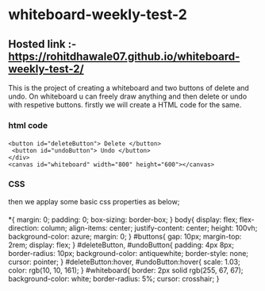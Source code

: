 # whiteboard-weekly-test-2

## Hosted link :- https://rohitdhawale07.github.io/whiteboard-weekly-test-2/

This is the project of creating a whiteboard and two buttons of delete and undo.
On whiteboard u can freely draw anything and then delete or undo with respetive buttons.
firstly we will create a HTML code for the same.

### html code
 
 #### <div id="controls">
    <button id="deleteButton"> Delete </button>
     <button id="undoButton"> Undo </button>
    </div>
    <canvas id="whiteboard" width="800" height="600"></canvas>


### CSS
then we applay some basic css properties as below;

####
*{
    margin: 0;
    padding: 0;
    box-sizing: border-box;
}
body{
    display: flex;
    flex-direction: column;
    align-items: center;
    justify-content: center;
    height: 100vh;
    background-color: azure;
    margin: 0;
}
#buttons{
    gap: 10px;
    margin-top: 2rem;
    display: flex;
}
#deleteButton, #undoButton{
    padding: 4px 8px;
    border-radius:  10px;
    background-color: antiquewhite;
    border-style: none;
    cursor:  pointer;
}
#deleteButton:hover, #undoButton:hover{
scale: 1.03;
color: rgb(10, 10, 161);
}
#whiteboard{
    border: 2px solid rgb(255, 67, 67);
    background-color: white;
    border-radius: 5%;
    cursor: crosshair;
}
